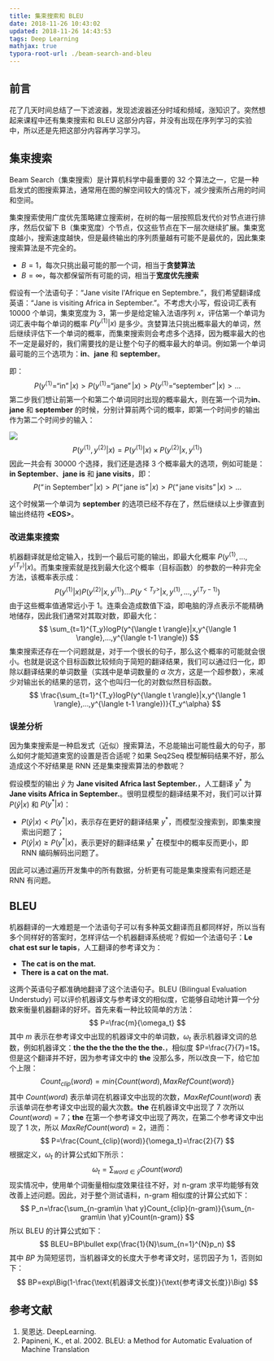```yaml
---
title: 集束搜索和 BLEU
date: 2018-11-26 10:43:02
updated: 2018-11-26 14:43:53
tags: Deep Learning
mathjax: true
typora-root-url: ./beam-search-and-bleu
---
```


## 前言

花了几天时间总结了一下滤波器，发现滤波器还分时域和频域，涨知识了。突然想起来课程中还有集束搜索和 BLEU 这部分内容，并没有出现在序列学习的实验中，所以还是先把这部分内容再学习学习。

<!-- more -->

## 集束搜索

Beam Search（集束搜索）是计算机科学中最重要的 32 个算法之一，它是一种启发式的图搜索算法，通常用在图的解空间较大的情况下，减少搜索所占用的时间和空间。

集束搜索使用广度优先策略建立搜索树，在树的每一层按照启发代价对节点进行排序，然后仅留下 B（集束宽度）个节点，仅这些节点在下一层次继续扩展。集束宽度越小，搜索速度越快，但是最终输出的序列质量越有可能不是最优的，因此集束搜索算法是不完全的。

* $B=1$，每次只挑出最可能的那一个词，相当于**贪婪算法**
* $B=\infty$，每次都保留所有可能的词，相当于**宽度优先搜索**

假设有一个法语句子：“Jane visite l'Afrique en Septembre.”，我们希望翻译成英语：“Jane is visiting Africa in September.”。不考虑大小写，假设词汇表有 10000 个单词，集束宽度为 3，第一步是给定输入法语序列 $x$，评估第一个单词为词汇表中每个单词的概率 $P(y^{\langle 1 \rangle}|x)$ 是多少。贪婪算法只挑出概率最大的单词，然后继续评估下一个单词的概率，而集束搜索则会考虑多个选择，因为概率最大的也不一定是最好的，我们需要找的是让整个句子的概率最大的单词。例如第一个单词最可能的三个选项为：**in**、**jane** 和 **september**。

即：
$$
P(y^{\langle 1 \rangle}=“\text{in}”|x)>P(y^{\langle 1 \rangle}=“\text{jane}”|x)>P(y^{\langle 1 \rangle}=“\text{september}”|x)>...
$$
第二步我们想让前第一个和第二个单词同时出现的概率最大，则在第一个词为**in**、**jane** 和 **september** 的时候，分别计算前两个词的概率，即第一个时间步的输出作为第二个时间步的输入：

![](a.png)
$$
P(y^{\langle 1 \rangle},y^{\langle 2 \rangle}|x)=P(y^{\langle 1 \rangle}|x)\times P(y^{\langle 2 \rangle}|x,y^{\langle 1 \rangle})
$$
因此一共会有 30000 个选择，我们还是选择 3 个概率最大的选项，例如可能是：**in September**、**jane is** 和 **jane visits**，即：
$$
P(“\text{in September}”|x)>P(“\text{jane is}”|x)>P(“\text{jane visits}”|x)>...
$$

这个时候第一个单词为 **september** 的选项已经不存在了，然后继续以上步骤直到输出终结符 **<EOS\>**。

### 改进集束搜索

机器翻译就是给定输入，找到一个最后可能的输出，即最大化概率 $P(y^{\langle 1 \rangle},...,y^{\langle T_y \rangle}|x)$。而集束搜索就是找到最大化这个概率（目标函数）的参数的一种非完全方法，该概率表示成：
$$
P(y^{\langle 1 \rangle}|x)P(y^{\langle 2 \rangle}|x,y^{\langle 1 \rangle})...P(y^{<T_y>}|x,y^{\langle 1 \rangle},...,y^{\langle T_y-1 \rangle})
$$
由于这些概率值通常远小于 1。连乘会造成数值下溢，即电脑的浮点表示不能精确地储存，因此我们通常对其取对数，即最大化：
$$
\sum_{t=1}^{T_y}logP(y^{\langle t \rangle}|x,y^{\langle 1 \rangle},...,y^{\langle t-1 \rangle})
$$
集束搜索还存在一个问题就是，对于一个很长的句子，那么这个概率的可能就会很小。也就是说这个目标函数比较倾向于简短的翻译结果，我们可以通过归一化，即除以翻译结果的单词数量（实践中是单词数量的 $\alpha$ 次方，这是一个超参数），来减少对输出长的结果的惩罚，这个也叫归一化的对数似然目标函数。
$$
\frac{\sum_{t=1}^{T_y}logP(y^{\langle t \rangle}|x,y^{\langle 1 \rangle},...,y^{\langle t-1 \rangle})}{T_y^\alpha}
$$

### 误差分析

因为集束搜索是一种启发式（近似）搜索算法，不总能输出可能性最大的句子，那么如何才能知道束宽的设置是否合适呢？如果 Seq2Seq 模型解码结果不好，那么造成这个不好结果是 RNN 还是集束搜索算法的参数呢？

假设模型的输出 $\hat y$ 为 **Jane visited Africa last September.**，人工翻译 $y^*$ 为 **Jane visits Africa in September.**。很明显模型的翻译结果不对，我们可以计算 $P(\hat y|x)$ 和 $P(y^*|x)$：

* $P(\hat y|x) < P(y^*|x)$，表示存在更好的翻译结果 $y^*$，而模型没搜索到，即集束搜索出问题了；
* $P(\hat y|x) \geq P(y^*|x)$，表示更好的翻译结果 $y^*$ 在模型中的概率反而更小，即 RNN 编码解码出问题了。

因此可以通过遍历开发集中的所有数据，分析更有可能是集束搜索有问题还是 RNN 有问题。

## BLEU

机器翻译的一大难题是一个法语句子可以有多种英文翻译而且都同样好，所以当有多个同样好的答案时，怎样评估一个机器翻译系统呢？假如一个法语句子：**Le chat est sur le tapis**，人工翻译的参考译文为：

* **The cat is on the mat.** 
* **There is a cat on the mat.** 

这两个英语句子都准确地翻译了这个法语句子。BLEU (Bilingual Evaluation Understudy) 可以评价机器译文与参考译文的相似度，它能够自动地计算一个分数来衡量机器翻译的好坏。首先来看一种比较简单的方法：
$$
P=\frac{m}{\omega_t}
$$
其中 $m$ 表示在参考译文中出现的机器译文中的单词数，$\omega_t$ 表示机器译文词的总数，例如机器译文：**the the the the the the the.**，相似度 $P=\frac{7}{7}=1$。但是这个翻译并不好，因为参考译文中的 **the** 没那么多，所以改良一下，给它加个上限：
$$
Count_{clip}(word)=min\lbrace Count(word), MaxRefCount(word)\rbrace
$$
其中 $Count(word)$ 表示单词在机器译文中出现的次数，$MaxRefCount(word)$ 表示该单词在参考译文中出现的最大次数。**the** 在机器译文中出现了 7 次所以 $Count(word)=7$；**the** 在第一个参考译文中出现了两次，在第二个参考译文中出现了 1 次，所以 $MaxRefCount(word)=2$，进而：
$$
P=\frac{Count_{clip}(word)}{\omega_t}=\frac{2}{7}
$$
根据定义，$\omega_t$ 的计算公式如下所示：
$$
\omega_t=\sum_{word \in \hat y}Count(word)
$$
现实情况中，使用单个词衡量相似度效果往往不好，对 n-gram 求平均能够有效改善上述问题。因此，对于整个测试语料，n-gram 相似度的计算公式如下：
$$
P_n=\frac{\sum_{n-gram\in \hat y}Count_{clip}(n-gram)}{\sum_{n-gram\in \hat y}Count(n-gram)}
$$
所以 BLEU 的计算公式如下：
$$
BLEU=BP\bullet exp(\frac{1}{N}\sum_{n=1}^{N}p_n)
$$
其中 $BP$ 为简短惩罚，当机器译文的长度大于参考译文时，惩罚因子为 1，否则如下：
$$
BP=exp\Big(1-\frac{\text{机器译文长度}}{\text{参考译文长度}}\Big)
$$

## 参考文献

1. 吴恩达. DeepLearning. 
2. Papineni, K., et al. 2002. BLEU: a Method for Automatic Evaluation of Machine Translation